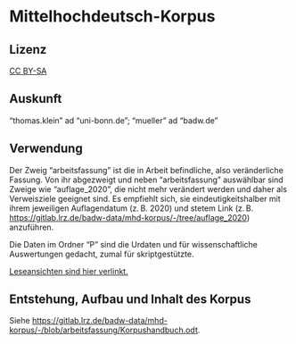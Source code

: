 # Mittelhochdeutsch-Korpus

## Lizenz

<a href="https://creativecommons.org/licenses/by-sa/4.0/legalcode.de">CC BY-SA</a>

## Auskunft

“thomas.klein” ad “uni-bonn.de”; “mueller” ad “badw.de”

## Verwendung

Der Zweig “arbeitsfassung” ist die in Arbeit befindliche, also veränderliche Fassung. Von ihr abgezweigt und neben “arbeitsfassung” auswählbar sind Zweige wie “auflage_2020”, die nicht mehr verändert werden und daher als Verweisziele geeignet sind. Es empfiehlt sich, sie eindeutigkeitshalber mit ihrem jeweiligen Auflagendatum (z. B. 2020) und stetem Link (z. B. <https://gitlab.lrz.de/badw-data/mhd-korpus/-/tree/auflage_2020>) anzuführen.

Die Daten im Ordner “P” sind die Urdaten und für wissenschaftliche Auswertungen gedacht, zumal für skriptgestützte.

<a href="https://gitlab.lrz.de/badw-data/mhd-korpus/-/blob/arbeitsfassung/Leseansichten.md">Leseansichten sind hier verlinkt.</a>

## Entstehung, Aufbau und Inhalt des Korpus

Siehe <https://gitlab.lrz.de/badw-data/mhd-korpus/-/blob/arbeitsfassung/Korpushandbuch.odt>.